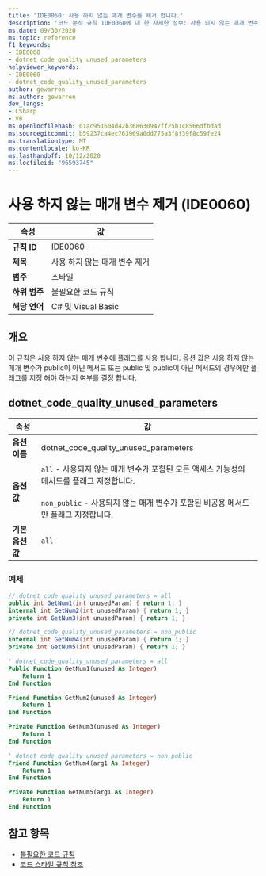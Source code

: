 ```yaml
---
title: 'IDE0060: 사용 하지 않는 매개 변수를 제거 합니다.'
description: '코드 분석 규칙 IDE0060에 대 한 자세한 정보: 사용 되지 않는 매개 변수 제거'
ms.date: 09/30/2020
ms.topic: reference
f1_keywords:
- IDE0060
- dotnet_code_quality_unused_parameters
helpviewer_keywords:
- IDE0060
- dotnet_code_quality_unused_parameters
author: gewarren
ms.author: gewarren
dev_langs:
- CSharp
- VB
ms.openlocfilehash: 01ac951604d42b368630947ff25b1c8566dfbdad
ms.sourcegitcommit: b59237ca4ec763969a0dd775a3f8f39f8c59fe24
ms.translationtype: MT
ms.contentlocale: ko-KR
ms.lasthandoff: 10/12/2020
ms.locfileid: "96593745"
---
```

# <a name="remove-unused-parameter-ide0060"></a>사용 하지 않는 매개 변수 제거 (IDE0060)

|속성|값|
|-|-|
| **규칙 ID** | IDE0060 |
| **제목** | 사용 하지 않는 매개 변수 제거 |
| **범주** | 스타일 |
| **하위 범주** | 불필요한 코드 규칙 |
| **해당 언어** | C# 및 Visual Basic |

## <a name="overview"></a>개요

이 규칙은 사용 하지 않는 매개 변수에 플래그를 사용 합니다. 옵션 값은 사용 하지 않는 매개 변수가 public이 아닌 메서드 또는 public 및 public이 아닌 메서드의 경우에만 플래그를 지정 해야 하는지 여부를 결정 합니다.

## <a name="dotnet_code_quality_unused_parameters"></a>dotnet_code_quality_unused_parameters

|속성|값|
|-|-|
| **옵션 이름** | dotnet_code_quality_unused_parameters
| **옵션 값** | `all` - 사용되지 않는 매개 변수가 포함된 모든 액세스 가능성의 메서드를 플래그 지정합니다.<br /><br />`non_public` - 사용되지 않는 매개 변수가 포함된 비공용 메서드만 플래그 지정합니다. |
| **기본 옵션 값** | `all` |

### <a name="example"></a>예제

```csharp
// dotnet_code_quality_unused_parameters = all
public int GetNum1(int unusedParam) { return 1; }
internal int GetNum2(int unusedParam) { return 1; }
private int GetNum3(int unusedParam) { return 1; }

// dotnet_code_quality_unused_parameters = non_public
internal int GetNum4(int unusedParam) { return 1; }
private int GetNum5(int unusedParam) { return 1; }
```

```vb
' dotnet_code_quality_unused_parameters = all
Public Function GetNum1(unused As Integer)
    Return 1
End Function

Friend Function GetNum2(unused As Integer)
    Return 1
End Function

Private Function GetNum3(unused As Integer)
    Return 1
End Function

' dotnet_code_quality_unused_parameters = non_public
Friend Function GetNum4(arg1 As Integer)
    Return 1
End Function

Private Function GetNum5(arg1 As Integer)
    Return 1
End Function
```

## <a name="see-also"></a>참고 항목

- [불필요한 코드 규칙](unnecessary-code-rules.md)
- [코드 스타일 규칙 참조](index.md)
